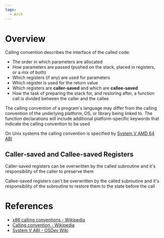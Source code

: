 ```yaml
---
tags:
  - Arch
---
```


# Overview

Calling convention describes the interface of the called code:

- The order in which parameters are allocated
- How parameters are passed (pushed on the stack, placed in registers, or a mix of both)
- Which registers (if any) are used for parameters
- Which register is used for the return value
- Which registers are **caller-saved** and which are **callee-saved**
- How the task of preparing the stack for, and restoring after, a function call is divided between the caller and the callee

The calling convention of a program's language may differ from the calling convention of the underlying platform, OS, or library being linked to. The function declarations will include additional platform-specific keywords that indicate the calling convention to be used

On Unix systems the calling convention is specified by [System V AMD 64 ABI](Application%20Binary%20Interface%20(ABI).md)

## Caller-saved and Callee-saved Registers

Caller-saved registers can be overwritten by the called subroutine and it's responsibility of the caller to preserve them

Callee-saved registers can't be overwritten by the called subroutine and it's responsibility of the subroutine to restore them to the state before the call

# References

- [x86 calling conventions - Wikipedia](https://en.wikipedia.org/wiki/X86_calling_conventions)
- [Calling convention - Wikipedia](https://en.wikipedia.org/wiki/Calling_convention)
- [System V ABI - OSDev Wiki](https://wiki.osdev.org/System_V_ABI)
